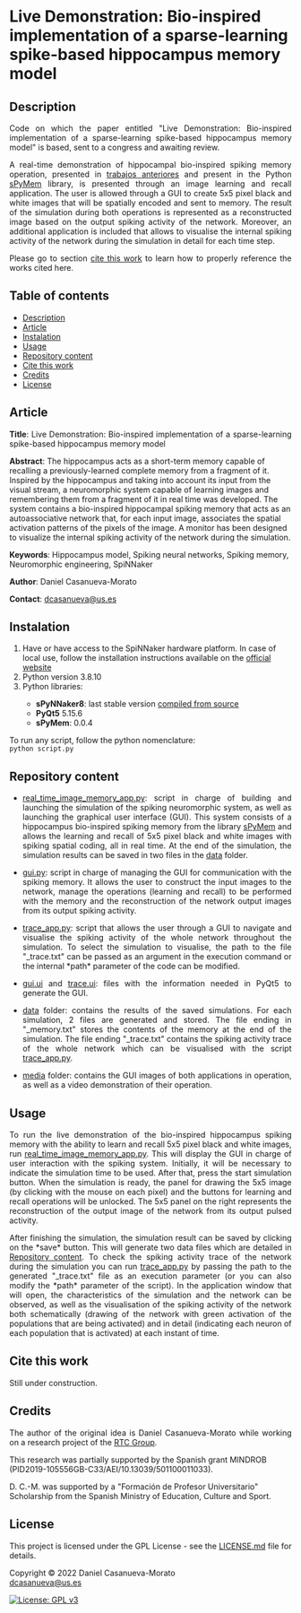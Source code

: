 # Live Demonstration: Bio-inspired implementation of a sparse-learning spike-based hippocampus memory model


<h2 name="Description">Description</h2>
<p align="justify">
Code on which the paper entitled "Live Demonstration: Bio-inspired implementation of a sparse-learning spike-based hippocampus memory model" is based, sent to a congress and awaiting review.
</p>
<p align="justify">
A real-time demonstration of hippocampal bio-inspired spiking memory operation, presented in <a href="https://arxiv.org/abs/2206.04924">trabajos anteriores</a> and present in the Python <a href="https://pypi.org/project/sPyMem/">sPyMem</a> library, is presented through an image learning and recall application. The user is allowed through a GUI to create 5x5 pixel black and white images that will be spatially encoded and sent to memory. The result of the simulation during both operations is represented as a reconstructed image based on the output spiking activity of the network. Moreover, an additional application is included that allows to visualise the internal spiking activity of the network during the simulation in detail for each time step.
</p>
<p align="justify">
Please go to section <a href="#CiteThisWork">cite this work</a> to learn how to properly reference the works cited here.
</p>

<h2>Table of contents</h2>
<p align="justify">
<ul>
<li><a href="#Description">Description</a></li>
<li><a href="#Article">Article</a></li>
<li><a href="#Instalation">Instalation</a></li>
<li><a href="#Usage">Usage</a></li>
<li><a href="#RepositoryContent">Repository content</a></li>
<li><a href="#CiteThisWork">Cite this work</a></li>
<li><a href="#Credits">Credits</a></li>
<li><a href="#License">License</a></li>
</ul>
</p>


<h2 name="Article">Article</h2>
<p align="justify">
<strong>Title</strong>: Live Demonstration: Bio-inspired implementation of a sparse-learning spike-based hippocampus memory model

<strong>Abstract</strong>: The hippocampus acts as a short-term memory capable of recalling a previously-learned complete memory from a fragment of it. Inspired by the hippocampus and taking into account its input from the visual stream, a neuromorphic system capable of learning images and remembering them from a fragment of it in real time was developed. The system contains a bio-inspired hippocampal spiking memory that acts as an autoassociative network that, for each input image, associates the spatial activation patterns of the pixels of the image. A monitor has been designed to visualize the internal spiking activity of the network during the simulation.

<strong>Keywords</strong>: Hippocampus model, Spiking neural networks, Spiking memory, Neuromorphic engineering, SpiNNaker

<strong>Author</strong>: Daniel Casanueva-Morato

<strong>Contact</strong>: dcasanueva@us.es
</p>


<h2 name="Instalation">Instalation</h2>
<p align="justify">
<ol>
	<li>Have or have access to the SpiNNaker hardware platform. In case of local use, follow the installation instructions available on the <a href="http://spinnakermanchester.github.io/spynnaker/6.0.0/index.html">official website</a></li>
	<li>Python version 3.8.10</li>
	<li>Python libraries:</li>
	<ul>
		<li><strong>sPyNNaker8</strong>: last stable version <a href="http://spinnakermanchester.github.io/development/gitinstall.html">compiled from source</a></li>
		<li><strong>PyQt5</strong> 5.15.6</li>
		<li><strong>sPyMem</strong>: 0.0.4</li>
	</ul>
</ol>
</p>
<p align="justify">
To run any script, follow the python nomenclature: 
<code>
python script.py
</code>
</p>


<h2 name="RepositoryContent">Repository content</h3>
<p align="justify">
<ul>
    <li><p align="justify"><a href="real_time_image_memory_app.py">real_time_image_memory_app.py</a>: script in charge of building and launching the simulation of the spiking neuromorphic system, as well as launching the graphical user interface (GUI). This system consists of a hippocampus bio-inspired spiking memory from the library <a href="https://pypi.org/project/sPyMem/">sPyMem</a> and allows the learning and recall of 5x5 pixel black and white images with spiking spatial coding, all in real time. At the end of the simulation, the simulation results can be saved in two files in the <a href="data/">data</a> folder.</p></li>
    <li><p align="justify"><a href="gui.py">gui.py</a>: script in charge of managing the GUI for communication with the spiking memory. It allows the user to construct the input images to the network, manage the operations (learning and recall) to be performed with the memory and the reconstruction of the network output images from its output spiking activity.</p></li>
    <li><p align="justify"><a href="trace_app.py">trace_app.py</a>: script that allows the user through a GUI to navigate and visualise the spiking activity of the whole network throughout the simulation. To select the simulation to visualise, the path to the file "_trace.txt" can be passed as an argument in the execution command or the internal *path* parameter of the code can be modified.</p></li>
    <li><p align="justify"><a href="gui.ui">gui.ui</a> and <a href="trace.ui">trace.ui</a>: files with the information needed in PyQt5 to generate the GUI.</p></li>
    <li><p align="justify"><a href="data/">data</a> folder: contains the results of the saved simulations. For each simulation, 2 files are generated and stored. The file ending in "_memory.txt" stores the contents of the memory at the end of the simulation. The file ending "_trace.txt" contains the spiking activity trace of the whole network which can be visualised with the script <a href="trace_app.py">trace_app.py</a>.</p></li>
    <li><p align="justify"><a href="media/">media</a> folder: contains the GUI images of both applications in operation, as well as a video demonstration of their operation.</p></li>
</ul>
</p>


<h2 name="Usage">Usage</h2>
<p align="justify">
To run the live demonstration of the bio-inspired hippocampus spiking memory with the ability to learn and recall 5x5 pixel black and white images, run <a href="real_time_image_memory_app.py">real_time_image_memory_app.py</a>. This will display the GUI in charge of user interaction with the spiking system. Initially, it will be necessary to indicate the simulation time to be used. After that, press the start simulation button. When the simulation is ready, the panel for drawing the 5x5 image (by clicking with the mouse on each pixel) and the buttons for learning and recall operations will be unlocked. The 5x5 panel on the right represents the reconstruction of the output image of the network from its output pulsed activity.
</p>
<p align="justify">
After finishing the simulation, the simulation result can be saved by clicking on the *save* button. This will generate two data files which are detailed in <a href="#RepositoryContent">Repository content</a>. To check the spiking activity trace of the network during the simulation you can run <a href="trace_app.py">trace_app.py</a> by passing the path to the generated "_trace.txt" file as an execution parameter (or you can also modify the *path* parameter of the script). In the application window that will open, the characteristics of the simulation and the network can be observed, as well as the visualisation of the spiking activity of the network both schematically (drawing of the network with green activation of the populations that are being activated) and in detail (indicating each neuron of each population that is activated) at each instant of time.
</p>


<h2 name="CiteThisWork">Cite this work</h2>
<p align="justify">
Still under construction.
</p>

<h2 name="Credits">Credits</h2>
<p align="justify">
The author of the original idea is Daniel Casanueva-Morato while working on a research project of the <a href="http://www.rtc.us.es/">RTC Group</a>.

This research was partially supported by the Spanish grant MINDROB (PID2019-105556GB-C33/AEI/10.13039/501100011033). 

D. C.-M. was supported by a "Formación de Profesor Universitario" Scholarship from the Spanish Ministry of Education, Culture and Sport.
</p>


<h2 name="License">License</h2>
<p align="justify">
This project is licensed under the GPL License - see the <a href="https://github.com/dancasmor/
Real-time-spike-based-hippocampus-memory-model-for-image-storage/blob/main/LICENSE">LICENSE.md</a> file for details.
</p>
<p align="justify">
Copyright © 2022 Daniel Casanueva-Morato<br>
<a href="mailto:dcasanueva@us.es">dcasanueva@us.es</a>
</p>

[![License: GPL v3](https://img.shields.io/badge/License-GPL%20v3-blue.svg)](http://www.gnu.org/licenses/gpl-3.0)
